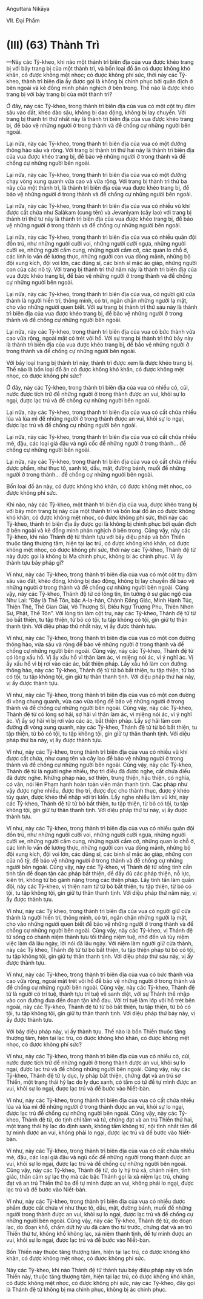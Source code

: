 Aṅguttara Nikāya

VII. Ðại Phẩm

# (III) (63) Thành Trì

—Này các Tỷ-kheo, khi nào một thành trì biên địa của vua được khéo trang bị với bảy trang bị của một thành trì, và bốn loại đồ ăn có được không khó khăn, có được không mệt nhọc; có được không phí sức, thời này các Tỷ-kheo, thành trì biên địa ấy được gọi là không bị chinh phục bởi quân địch ở bên ngoài và kẻ đồng minh phản nghịch ở bên trong. Thế nào là được khéo trang bị với bảy trang bị của một thành trì?

Ở đây, này các Tỷ-kheo, trong thành trì biên địa của vua có một cột trụ đâm sâu vào đất, khéo đào sâu, không bị dao động, không bị lay chuyển. Với trang bị thành trì thứ nhất này là thành trì biên địa của vua được khéo trang bị, để bảo vệ những người ở trong thành và để chống cự những người bên ngoài.

Lại nữa, này các Tỷ-kheo, trong thành trì biên địa của vua có một đường thông hào sâu và rộng. Với trang bị thành trì thứ hai này là thành trì biên địa của vua được khéo trang bị, để bảo vệ những người ở trong thành và để chống cự những người bên ngoài.

Lại nữa, này các Tỷ-kheo, trong thành trì biên địa của vua có một đường chạy vòng xung quanh vừa cao và vừa rộng. Với trang bị thành trì thứ ba này của một thành trì, là thành trì biên địa của vua được khéo trang bị, để bảo vệ những người ở trong thành và để chống cự những người bên ngoài.

Lại nữa, này các Tỷ-kheo, trong thành trì biên địa của vua có nhiều vũ khí được cất chứa như Salàkam (cung tên) và Jevanìyam (cây lao) với trang bị thành trì thứ tư này là thành trì biên địa của vua được khéo trang bị, để bảo vệ những người ở trong thành và để chống cự những người bên ngoài.

Lại nữa, này các Tỷ-kheo, trong thành trì biên địa của vua có nhiều quân đội đồn trú, như những người cưỡi voi, những người cưỡi ngựa, những người cưỡi xe, những người cầm cung, những người cầm cờ, các quan lo chỗ ở, các lính lo vấn đề lương thực, những người con vua dõng mãnh, những bộ đội xung kích, đội voi lớn, các dũng sĩ, các binh sĩ mặc áo giáp, những người con của các nô tỳ. Với trang bị thành trì thứ năm này là thành trì biên địa của vua được khéo trang bị, để bảo vệ những người ở trong thành và để chống cự những người bên ngoài.

Lại nữa, này các Tỷ-kheo, trong thành trì biên địa của vua, có người giữ cửa thành là người hiền trí, thông minh, có trí, ngăn chặn những người lạ mặt, cho vào những người quen biết. Với sự trang bị thành trì thứ sáu này là thành trì biên địa của vua được khéo trang bị, để bảo vệ những người ở trong thành và để chống cự những người bên ngoài.

Lại nữa, này các Tỷ-kheo, trong thành trì biên địa của vua có bức thành vừa cao vừa rộng, ngoài mặt có trét vôi hồ. Với sự trang bị thành trì thứ bảy này là thành trì biên địa của vua được khéo trang bị, để bảo vệ những người ở trong thành và để chống cự những người bên ngoài.

Với bảy loại trang bị thành trì này, thành trì được xem là được khéo trang bị. Thế nào là bốn loại đồ ăn có được không khó khăn, có được không mệt nhọc, có được không phí sức?

Ở đây, này các Tỷ-kheo, trong thành trì biên địa của vua có nhiều cỏ, củi, nước được tích trữ để những người ở trong thành được an vui, khỏi sự lo ngại, được lạc trú và để chống cự những người bên ngoài.

Lại nữa, này các Tỷ-kheo, trong thành trì biên địa của vua có cất chứa nhiều lúa và lùa mì để những người ở trong thành được an vui, khỏi sự lo ngại, được lạc trú và để chống cự những người bên ngoài.

Lại nữa, này các Tỷ-kheo, trong thành trì biên địa của vua có cất chứa nhiều mè, đậu, các loại giả đậu và ngũ cốc để những người ở trong thành... để chống cự những người bên ngoài.

Lại nữa, này các Tỷ-kheo, trong thành trì biên địa của vua có cất chứa nhiều dược phẩm, như thục tô, sanh tô, dầu, mật, đường bánh, muối để những người ở trong thành... để chống cự những người bên ngoài.

Bốn loại đồ ăn này, có được không khó khăn, có được không mệt nhọc, có được không phí sức.

Khi nào, này các Tỷ-kheo, một thành trì biên địa của vua, được khéo trang bị với bảy món trang bị này của một thành trì và bốn loại đồ ăn có được không khó khăn, có được không mệt nhọc, có được không phí sức, thời này các Tỷ-kheo, thành trì biên địa ấy được gọi là không bị chinh phục bởi quân địch ở bên ngoài và kẻ đồng minh phản nghịch ở bên trong. Cũng vậy, này các Tỷ-kheo, khi nào Thánh đệ tử thành tựu với bảy diệu pháp và bốn Thiền thuộc tăng thượng tâm, hiện tại lạc trú, có được không khó khăn, có được không mệt nhọc, có được không phí sức, thời này các Tỷ-kheo, Thánh đệ tử này được gọi là không bị Ma chinh phục, không bị ác chinh phục. Vị ấy thành tựu bảy pháp gì?

Ví như, này các Tỷ-kheo, trong thành trì biên địa của vua có một cột trụ đâm sâu vào đất, khéo đóng, không bị dao động, không bị lay chuyển để bảo vệ những người ở trong thành và để chống cự những người bên ngoài. Cũng vậy, này các Tỷ-kheo, Thánh đệ tử có lòng tin, tin tưởng ở sự giác ngộ của Như Lai: “Ðây là Thế Tôn, bậc A-la-hán, Chánh Ðẳng Giác, Minh Hạnh Túc, Thiện Thệ, Thế Gian Giải, Vô Thượng Sĩ, Ðiều Ngự Trượng Phu, Thiên Nhơn Sư, Phật, Thế Tôn”. Với lòng tin làm cột trụ, này các Tỷ-kheo, Thánh đệ tử từ bỏ bất thiện, tu tập thiện, từ bỏ có tội, tu tập không có tội, gìn giữ tự thân thanh tịnh. Với diệu pháp thứ nhất này, vị ấy được thành tựu.

Ví như, này các Tỷ-kheo, trong thành trì biên địa của vua có một con đường thông hào, vừa sâu và rộng để bảo vệ những người ở trong thành và để chống cự những người bên ngoài. Cũng vậy, này các Tỷ-kheo, Thánh đệ tử có lòng xấu hổ. Vị ấy xấu hổ vì thân làm ác, vì miệng nói ác, vì ý nghĩ ác. Vị ấy xấu hổ vì bị rơi vào các ác, bất thiện pháp. Lấy xấu hổ làm con đường thông hào, này các Tỷ-kheo, Thánh đệ tử từ bỏ bất thiện, tu tập thiện, từ bỏ có tội, tu tập không tội, gìn giữ tự thân thanh tịnh. Với diệu pháp thứ hai này, vị ấy được thành tựu.

Ví như, này các Tỷ-kheo, trong thành trì biên địa của vua có một con đường đi vòng chung quanh, vừa cao vừa rộng để bảo vệ những người ở trong thành và để chống cự những người bên ngoài. Cũng vậy, này các Tỷ-kheo, Thánh đệ tử có lòng sợ hãi, sợ hãi vì thân làm ác, vì miệng nói ác, vì ý nghĩ ác. Vị ấy sợ hãi vì bị rơi vào các ác, bất thiện pháp. Lấy sợ hãi làm con đường đi vòng xung quanh, này các Tỷ-kheo, Thánh đệ tử từ bỏ bất thiện, tu tập thiện, từ bỏ có tội, tu tập không tội, gìn giữ tự thân thanh tịnh. Với diệu pháp thứ ba này, vị ấy được thành tựu.

Ví như, này các Tỷ-kheo, trong thành trì biên địa của vua có nhiều vũ khí được cất chứa, như cung tên và cây lao để bảo vệ những người ở trong thành và để chống cự những người bên ngoài. Cũng vậy, này các Tỷ-kheo, Thánh đệ tử là người nghe nhiều, thọ trì điều đã được nghe, cất chứa điều đã được nghe. Những pháp nào, sơ thiện, trung thiện, hậu thiện, có nghĩa, có văn, nói lên Phạm hạnh hoàn toàn viên mãn thanh tịnh. Các pháp như vậy được nghe nhiều, được thọ trì, được đọc cho thành thục, được ý khéo tùy quán, được khéo thể nhập với tri kiến. Lấy nghe nhiều làm vũ khí, này các Tỷ-kheo, Thánh đệ tử từ bỏ bất thiện, tu tập thiện, từ bỏ có tội, tu tập không tội, gìn giữ tự thân thanh tịnh. Với diệu pháp thứ tư này, vị ấy được thành tựu.

Ví như, này các Tỷ-kheo, trong thành trì biên địa của vua có nhiều quân đội đồn trú, như những người cưỡi voi, những người cưỡi ngựa, những người cưỡi xe, những người cầm cung, những người cầm cờ, những quan lo chỗ ở, các lính lo vấn đề lương thực, những người con vua dõng mãnh, những bộ đội xung kích, đội voi lớn, các dũng sĩ, các binh sĩ mặc áo giáp, những con của nô tỳ, để bảo vệ những người ở trong thành và để chống cự những người bên ngoài. Cũng vậy, này các Tỷ-kheo, vị Thánh đệ tử sống tinh cần tinh tấn để đoạn tận các pháp bất thiện, để đầy đủ các pháp thiện, nỗ lực, kiên trì, không từ bỏ gánh nặng trong các thiện pháp. Lấy tinh tấn làm quân đội, này các Tỷ-kheo, vị thiện nam tử từ bỏ bất thiện, tu tập thiện, từ bỏ có tội, tu tập không tội, gìn giữ tự thân thanh tịnh. Với diệu pháp thứ năm này, vị ấy được thành tựu.

Ví như, này các Tỷ kheo, trong thành trì biên địa của vua có người giữ cửa thành là người hiền trí, thông minh, có trí, ngăn chặn những người lạ mặt, cho vào những người quen biết để bảo vệ những người ở trong thành và để chống cự những người bên ngoài. Cũng vậy, này các Tỷ-kheo, vị Thánh đệ tử sống có chánh niệm thành tựu tối thắng niệm tuệ, nhớ đến và tùy niệm việc làm đã lâu ngày, lời nói đã lâu ngày. Với niệm làm người giữ cửa thành, này các Tỷ kheo, Thánh đệ tử từ bỏ bất thiện, tu tập thiện pháp từ bỏ có tội, tu tập không tội, gìn giữ tự thân thanh tịnh. Với diệu pháp thứ sáu này, vị ấy được thành tựu.

Ví như, này các Tỷ-kheo, trong thành trì biên địa của vua có bức thành vừa cao vừa rộng, ngoài mặt trét vôi hồ để bảo vệ những người ở trong thành và để chống cự những người bên ngoài. Cũng vậy, này các Tỷ-kheo, Thánh đệ tử là người có trí tuệ, thành tựu trí tuệ về sanh diệt, với sự Thánh thể nhập vào con đường đưa đến đoạn tận khổ đau. Với trí tuệ làm lớp vôi hồ trét bên ngoài, này các Tỷ-kheo, Thánh đệ tử từ bỏ bất thiện, tu tập thiện, từ bỏ có tội, tu tập không tội, gìn giữ tự thân thanh tịnh. Với diệu pháp thứ bảy này, vị ấy được thành tựu.

Với bảy diệu pháp này, vị ấy thành tựu. Thế nào là bốn Thiền thuộc tăng thượng tâm, hiện tại lạc trú, có được không khó khăn, có được không mệt nhọc, có được không phí sức?

Ví như, này các Tỷ-kheo, trong thành trì biên địa của vua có nhiều cỏ, củi, nước được tích trữ để những người ở trong thành được an vui, khỏi sự lo ngại, được lạc trú và để chống những người bên ngoài. Cũng vậy, này các Tỷ-kheo, Thánh đệ tử ly dục, ly pháp bất thiện, chứng đạt và an trú sơ Thiền, một trạng thái hỷ lạc do ly dục sanh, có tầm có tứ để tự mình được an vui, khỏi sự lo ngại, được lạc trú và để bước vào Niết-bàn.

Ví như, này các Tỷ-kheo, trong thành trì biên địa của vua có cất chứa nhiều lúa và lúa mì để những người ở trong thành được an vui, khỏi sự lo ngại, được lạc trú để chống cự những người bên ngoài. Cũng vậy, này các Tỷ-kheo, Thánh đệ tử, do tịnh chỉ tầm và tứ, chứng đạt và an trú Thiền thứ hai, một trạng thái hỷ lạc do định sanh, không tầm không tứ, nội tĩnh nhất tâm để tự mình được an vui, không phải lo ngại, được lạc trú và để bước vào Niết-bàn.

Ví như, này các Tỷ-kheo, trong thành trì biên địa của vua có cất chứa nhiều mè, đậu, các loại giả đậu và ngũ cốc để những người trong thành được an vui, khỏi sự lo ngại, được lạc trú và để chống cự những người bên ngoài. Cũng vậy, này các Tỷ-kheo, Thánh đệ tử, do ly hỷ trú xả, chánh niệm, tỉnh giác, thân cảm sự lạc thọ mà các bậc Thánh gọi là xả niệm lạc trú, chứng đạt và an trú Thiền thứ ba để tự mình được an vui, không phải lo ngại, được lạc trú và để bước vào Niết-bàn.

Ví như, này các Tỷ-kheo, trong thành trì biên địa của vua có nhiều dược phẩm được cất chứa ví như thục tô, dầu, mật, đường bánh, muối để những người trong thành được an vui, khỏi sự lo ngại, được lạc trú và để chống cự những người bên ngoài. Cũng vậy, này các Tỷ-kheo, Thánh đệ tử, do đoạn lạc, do đoạn khổ, chấm dứt hỷ ưu đã cảm thọ từ trước, chứng đạt và an trú Thiền thứ tư, không khổ không lạc, xả niệm thanh tịnh, để tự mình được an vui, khỏi sự lo ngại, được lạc trú và để bước vào Niết-bàn.

Bốn Thiền này thuộc tăng thượng tâm, hiện tại lạc trú, có được không khó khăn, có được không mệt nhọc, có được không phí sức.

Này các Tỷ-kheo, khi nào Thánh đệ tử thành tựu bảy diệu pháp này và bốn Thiền này, thuộc tăng thượng tâm, hiện tại lạc trú, có được không khó khăn, có được không mệt nhọc, có được không phí sức, này các Tỷ-kheo, đây gọi là Thánh đệ tử không bị ma chinh phục, không bị ác chinh phục.

